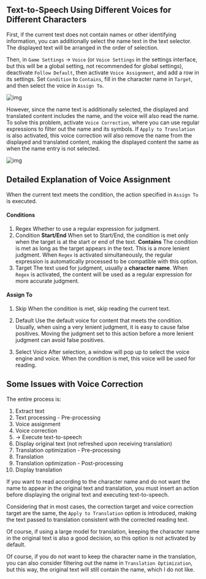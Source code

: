 ## Text-to-Speech Using Different Voices for Different Characters

First, if the current text does not contain names or other identifying information, you can additionally select the name text in the text selector. The displayed text will be arranged in the order of selection.

Then, in `Game Settings` -> `Voice` (or `Voice Settings` in the settings interface, but this will be a global setting, not recommended for global settings), deactivate `Follow Default`, then activate `Voice Assignment`, and add a row in its settings. Set `Condition` to `Contains`, fill in the character name in `Target`, and then select the voice in `Assign To`.

![img](https://image.lunatranslator.org/zh/tts/1.png) 

However, since the name text is additionally selected, the displayed and translated content includes the name, and the voice will also read the name. To solve this problem, activate `Voice Correction`, where you can use regular expressions to filter out the name and its symbols.
If `Apply to Translation` is also activated, this voice correction will also remove the name from the displayed and translated content, making the displayed content the same as when the name entry is not selected.

![img](https://image.lunatranslator.org/zh/tts/3.png)   

## Detailed Explanation of Voice Assignment

When the current text meets the condition, the action specified in `Assign To` is executed.

#### Conditions

1. Regex
    Whether to use a regular expression for judgment.
1. Condition
    **Start/End** When set to Start/End, the condition is met only when the target is at the start or end of the text.
    **Contains** The condition is met as long as the target appears in the text. This is a more lenient judgment.
    When `Regex` is activated simultaneously, the regular expression is automatically processed to be compatible with this option.
1. Target
    The text used for judgment, usually a **character name**.
    When `Regex` is activated, the content will be used as a regular expression for more accurate judgment.

#### Assign To

1. Skip
    When the condition is met, skip reading the current text.

1. Default
    Use the default voice for content that meets the condition. Usually, when using a very lenient judgment, it is easy to cause false positives. Moving the judgment set to this action before a more lenient judgment can avoid false positives.
1. Select Voice
    After selection, a window will pop up to select the voice engine and voice. When the condition is met, this voice will be used for reading.

## Some Issues with Voice Correction

The entire process is:

1. Extract text
1. Text processing - Pre-processing
1. Voice assignment
1. Voice correction
1. -> Execute text-to-speech
1. Display original text (not refreshed upon receiving translation)
1. Translation optimization - Pre-processing
1. Translation
1. Translation optimization - Post-processing
1. Display translation

If you want to read according to the character name and do not want the name to appear in the original text and translation, you must insert an action before displaying the original text and executing text-to-speech.

Considering that in most cases, the correction target and voice correction target are the same, the `Apply to Translation` option is introduced, making the text passed to translation consistent with the corrected reading text.

Of course, if using a large model for translation, keeping the character name in the original text is also a good decision, so this option is not activated by default.

Of course, if you do not want to keep the character name in the translation, you can also consider filtering out the name in `Translation Optimization`, but this way, the original text will still contain the name, which I do not like.